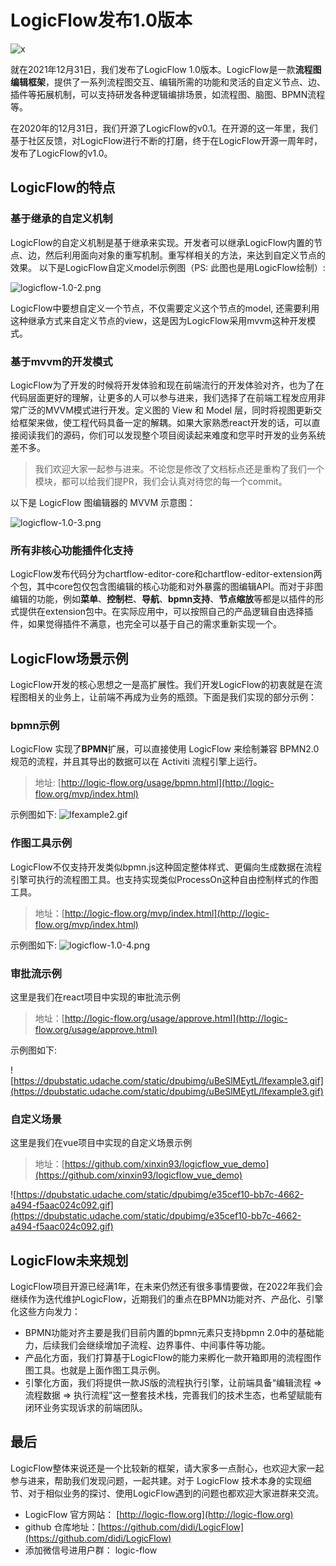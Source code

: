 # LogicFlow发布1.0版本

![x](../assets/images/LogicFlow-2.png)

就在2021年12月31日，我们发布了LogicFlow 1.0版本。LogicFlow是一款**流程图编辑框架**，提供了一系列流程图交互、编辑所需的功能和灵活的自定义节点、边、插件等拓展机制，可以支持研发各种逻辑编排场景，如流程图、脑图、BPMN流程等。

在2020年的12月31日，我们开源了LogicFlow的v0.1。在开源的这一年里，我们基于社区反馈，对LogicFlow进行不断的打磨，终于在LogicFlow开源一周年时，发布了LogicFlow的v1.0。

## LogicFlow的特点

### 基于继承的自定义机制

LogicFlow的自定义机制是基于继承来实现。开发者可以继承LogicFlow内置的节点、边，然后利用面向对象的重写机制。重写样相关的方法，来达到自定义节点的效果。
以下是LogicFlow自定义model示例图（PS: 此图也是用LogicFlow绘制）:

![logicflow-1.0-2.png](../assets/images/logicflow-1.0-2.png)

LogicFlow中要想自定义一个节点，不仅需要定义这个节点的model, 还需要利用这种继承方式来自定义节点的view，这是因为LogicFlow采用mvvm这种开发模式。

### 基于mvvm的开发模式

LogicFlow为了开发的时候将开发体验和现在前端流行的开发体验对齐，也为了在代码层面更好的理解，让更多的人可以参与进来，我们选择了在前端工程发应用非常广泛的MVVM模式进行开发。定义图的 View 和 Model 层，同时将视图更新交给框架来做，使工程代码具备一定的解耦。如果大家熟悉react开发的话，可以直接阅读我们的源码，你们可以发现整个项目阅读起来难度和您平时开发的业务系统差不多。

> 我们欢迎大家一起参与进来。不论您是修改了文档标点还是重构了我们一个模块，都可以给我们提PR，我们会认真对待您的每一个commit。

以下是 LogicFlow 图编辑器的 MVVM 示意图：

![logicflow-1.0-3.png](../assets/images/logicFlow-1.0-3.png)

### 所有非核心功能插件化支持

LogicFlow发布代码分为chartflow-editor-core和chartflow-editor-extension两个包，其中core包仅包含图编辑的核心功能和对外暴露的图编辑API。而对于非图编辑的功能，例如**菜单**、**控制栏**、**导航**、**bpmn支持**、**节点缩放**等都是以插件的形式提供在extension包中。在实际应用中，可以按照自己的产品逻辑自由选择插件，如果觉得插件不满意，也完全可以基于自己的需求重新实现一个。

## LogicFlow场景示例

LogicFlow开发的核心思想之一是高扩展性。我们开发LogicFlow的初衷就是在流程图相关的业务上，让前端不再成为业务的瓶颈。下面是我们实现的部分示例：

### bpmn示例

LogicFlow 实现了**BPMN**扩展，可以直接使用 LogicFlow 来绘制兼容 BPMN2.0 规范的流程，并且其导出的数据可以在 Activiti 流程引擎上运行。

> 地址: [http://logic-flow.org/usage/bpmn.html](http://logic-flow.org/mvp/index.html)

示例图如下:
![lfexample2.gif](https://dpubstatic.udache.com/static/dpubimg/CS6S6q9Yxf/lfexample2.gif)

### 作图工具示例

LogicFlow不仅支持开发类似bpmn.js这种固定整体样式、更偏向生成数据在流程引擎可执行的流程图工具。也支持实现类似ProcessOn这种自由控制样式的作图工具。

> 地址：[http://logic-flow.org/mvp/index.html](http://logic-flow.org/mvp/index.html)

示例图如下:
![logicflow-1.0-4.png](../assets/images/LogicFlow-1.0-4.png)

### 审批流示例

这里是我们在react项目中实现的审批流示例

> 地址：[http://logic-flow.org/usage/approve.html](http://logic-flow.org/usage/approve.html)

示例图如下:

![https://dpubstatic.udache.com/static/dpubimg/uBeSlMEytL/lfexample3.gif](https://dpubstatic.udache.com/static/dpubimg/uBeSlMEytL/lfexample3.gif)

### 自定义场景

这里是我们在vue项目中实现的自定义场景示例

> 地址：[https://github.com/xinxin93/logicflow_vue_demo](https://github.com/xinxin93/logicflow_vue_demo)

![https://dpubstatic.udache.com/static/dpubimg/e35cef10-bb7c-4662-a494-f5aac024c092.gif](https://dpubstatic.udache.com/static/dpubimg/e35cef10-bb7c-4662-a494-f5aac024c092.gif)

## LogicFlow未来规划

LogicFlow项目开源已经满1年，在未来仍然还有很多事情要做，在2022年我们会继续作为迭代维护LogicFlow，近期我们的重点在BPMN功能对齐、产品化、引擎化这些方向发力：

- BPMN功能对齐主要是我们目前内置的bpmn元素只支持bpmn 2.0中的基础能力，后续我们会继续增加子流程、边界事件、中间事件等功能。
- 产品化方面，我们打算基于LogicFlow的能力来孵化一款开箱即用的流程图作图工具。也就是上面作图工具示例。
- 引擎化方面，我们将提供一款JS版的流程执行引擎，让前端具备“编辑流程 => 流程数据 => 执行流程”这一整套技术栈，完善我们的技术生态，也希望赋能有闭环业务实现诉求的前端团队。

## 最后

LogicFlow整体来说还是一个比较新的框架，请大家多一点耐心，也欢迎大家一起参与进来，帮助我们发现问题，一起共建。对于 LogicFlow 技术本身的实现细节、对于相似业务的探讨、使用LogicFlow遇到的问题也都欢迎大家进群来交流。

-   LogicFlow 官方网站： [http://logic-flow.org](http://logic-flow.org)
-   github 仓库地址：[https://github.com/didi/LogicFlow](https://github.com/didi/LogicFlow)
-   添加微信号进用户群： logic-flow